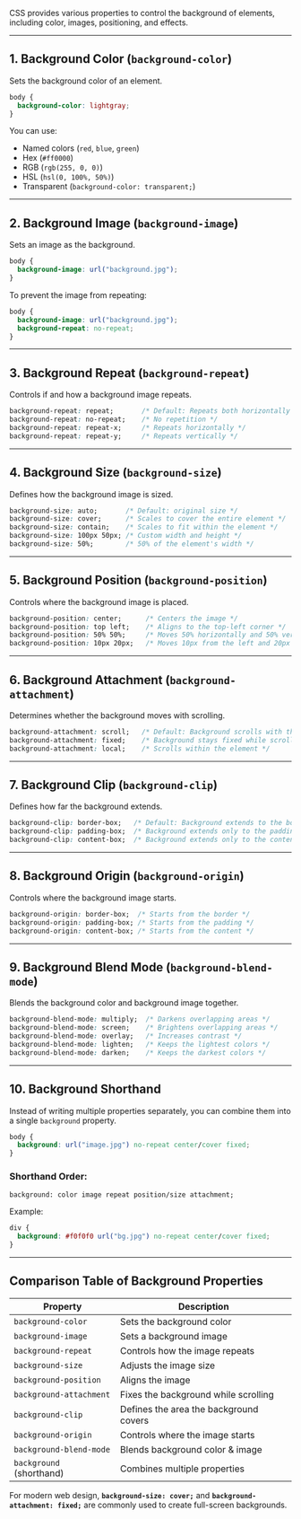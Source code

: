 CSS provides various properties to control the background of elements, including color, images, positioning, and effects.

---

## 1. Background Color (`background-color`)  
Sets the background color of an element.  
```css
body {
  background-color: lightgray;
}
```
You can use:
- Named colors (`red`, `blue`, `green`)
- Hex (`#ff0000`)
- RGB (`rgb(255, 0, 0)`)
- HSL (`hsl(0, 100%, 50%)`)
- Transparent (`background-color: transparent;`)

---

## 2. Background Image (`background-image`)  
Sets an image as the background.  
```css
body {
  background-image: url("background.jpg");
}
```
To prevent the image from repeating:  
```css
body {
  background-image: url("background.jpg");
  background-repeat: no-repeat;
}
```

---

## 3. Background Repeat (`background-repeat`)  
Controls if and how a background image repeats.  
```css
background-repeat: repeat;       /* Default: Repeats both horizontally & vertically */
background-repeat: no-repeat;    /* No repetition */
background-repeat: repeat-x;     /* Repeats horizontally */
background-repeat: repeat-y;     /* Repeats vertically */
```

---

## 4. Background Size (`background-size`)  
Defines how the background image is sized.  
```css
background-size: auto;       /* Default: original size */
background-size: cover;      /* Scales to cover the entire element */
background-size: contain;    /* Scales to fit within the element */
background-size: 100px 50px; /* Custom width and height */
background-size: 50%;        /* 50% of the element's width */
```

---

## 5. Background Position (`background-position`)  
Controls where the background image is placed.  
```css
background-position: center;      /* Centers the image */
background-position: top left;    /* Aligns to the top-left corner */
background-position: 50% 50%;     /* Moves 50% horizontally and 50% vertically */
background-position: 10px 20px;   /* Moves 10px from the left and 20px from the top */
```

---

## 6. Background Attachment (`background-attachment`)  
Determines whether the background moves with scrolling.  
```css
background-attachment: scroll;   /* Default: Background scrolls with the page */
background-attachment: fixed;    /* Background stays fixed while scrolling */
background-attachment: local;    /* Scrolls within the element */
```

---

## 7. Background Clip (`background-clip`)  
Defines how far the background extends.  
```css
background-clip: border-box;   /* Default: Background extends to the border */
background-clip: padding-box;  /* Background extends only to the padding */
background-clip: content-box;  /* Background extends only to the content */
```

---

## 8. Background Origin (`background-origin`)  
Controls where the background image starts.  
```css
background-origin: border-box;  /* Starts from the border */
background-origin: padding-box; /* Starts from the padding */
background-origin: content-box; /* Starts from the content */
```

---

## 9. Background Blend Mode (`background-blend-mode`)  
Blends the background color and background image together.  
```css
background-blend-mode: multiply;  /* Darkens overlapping areas */
background-blend-mode: screen;    /* Brightens overlapping areas */
background-blend-mode: overlay;   /* Increases contrast */
background-blend-mode: lighten;   /* Keeps the lightest colors */
background-blend-mode: darken;    /* Keeps the darkest colors */
```

---

## 10. Background Shorthand  
Instead of writing multiple properties separately, you can combine them into a single `background` property.  
```css
body {
  background: url("image.jpg") no-repeat center/cover fixed;
}
```
### Shorthand Order:  
`background: color image repeat position/size attachment;`

Example:  
```css
div {
  background: #f0f0f0 url("bg.jpg") no-repeat center/cover fixed;
}
```

---

## Comparison Table of Background Properties

| Property               | Description |
|------------------------|-------------|
| `background-color`     | Sets the background color |
| `background-image`     | Sets a background image |
| `background-repeat`    | Controls how the image repeats |
| `background-size`      | Adjusts the image size |
| `background-position`  | Aligns the image |
| `background-attachment`| Fixes the background while scrolling |
| `background-clip`      | Defines the area the background covers |
| `background-origin`    | Controls where the image starts |
| `background-blend-mode`| Blends background color & image |
| `background` (shorthand) | Combines multiple properties |

For modern web design, **`background-size: cover;`** and **`background-attachment: fixed;`** are commonly used to create full-screen backgrounds.